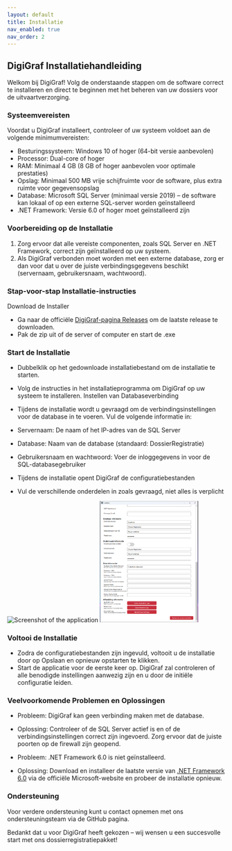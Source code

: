 ```yaml
---
layout: default
title: Installatie
nav_enabled: true
nav_order: 2
---
```


## DigiGraf Installatiehandleiding
Welkom bij DigiGraf! Volg de onderstaande stappen om de software correct te installeren en direct te beginnen met het beheren van uw dossiers voor de uitvaartverzorging.

### Systeemvereisten
Voordat u DigiGraf installeert, controleer of uw systeem voldoet aan de volgende minimumvereisten:

- Besturingssysteem: Windows 10 of hoger (64-bit versie aanbevolen)
- Processor: Dual-core of hoger
- RAM: Minimaal 4 GB (8 GB of hoger aanbevolen voor optimale prestaties)
- Opslag: Minimaal 500 MB vrije schijfruimte voor de software, plus extra ruimte voor gegevensopslag
- Database: Microsoft SQL Server (minimaal versie 2019) – de software kan lokaal of op een externe SQL-server worden geïnstalleerd
- .NET Framework: Versie 6.0 of hoger moet geïnstalleerd zijn

### Voorbereiding op de Installatie
1. Zorg ervoor dat alle vereiste componenten, zoals SQL Server en .NET Framework, correct zijn geïnstalleerd op uw systeem.
2. Als DigiGraf verbonden moet worden met een externe database, zorg er dan voor dat u over de juiste verbindingsgegevens beschikt (servernaam, gebruikersnaam, wachtwoord).

### Stap-voor-stap Installatie-instructies
Download de Installer
- Ga naar de officiële [DigiGraf-pagina Releases](https://github.com/PatrickSt1991/Uitvaartverzorging-Dossier-Registratie/releases) om de laatste release te downloaden.
- Pak de zip uit of de server of computer en start de .exe

### Start de Installatie

- Dubbelklik op het gedownloade installatiebestand om de installatie te starten.
- Volg de instructies in het installatieprogramma om DigiGraf op uw systeem te installeren.
Instellen van Databaseverbinding

 - Tijdens de installatie wordt u gevraagd om de verbindingsinstellingen voor de database in te voeren. Vul de volgende informatie in:
  - Servernaam: De naam of het IP-adres van de SQL Server
  - Database: Naam van de database (standaard: DossierRegistratie)
  - Gebruikersnaam en wachtwoord: Voer de inloggegevens in voor de SQL-databasegebruiker
  - Tijdens de installatie opent DigiGraf de configuratiebestanden
  - Vul de verschillende onderdelen in zoals gevraagd, niet alles is verplicht
<p float="left">
  <img src="./images/installatie1.pmg" alt="Screenshot of the application" width="45%" />
  <img src="./images/installatie2.png" alt="Screenshot of the application" width="45%" />
</p>

### Voltooi de Installatie

 - Zodra de configuratiebestanden zijn ingevuld, voltooit u de installatie door op Opslaan en opnieuw opstarten te klikken.
 - Start de applicatie voor de eerste keer op. DigiGraf zal controleren of alle benodigde instellingen aanwezig zijn en u door de initiële configuratie leiden.

### Veelvoorkomende Problemen en Oplossingen
 - Probleem: DigiGraf kan geen verbinding maken met de database.
  - Oplossing: Controleer of de SQL Server actief is en of de verbindingsinstellingen correct zijn ingevoerd. Zorg ervoor dat de juiste poorten op de firewall zijn geopend.

 - Probleem: .NET Framework 6.0 is niet geïnstalleerd.
  - Oplossing: Download en installeer de laatste versie van [.NET Framework 6.0](https://dotnet.microsoft.com/en-us/download/dotnet/6.0) via de officiële Microsoft-website en probeer de installatie opnieuw.
    
### Ondersteuning
Voor verdere ondersteuning kunt u contact opnemen met ons ondersteuningsteam via de GitHub pagina.

Bedankt dat u voor DigiGraf heeft gekozen – wij wensen u een succesvolle start met ons dossierregistratiepakket!
